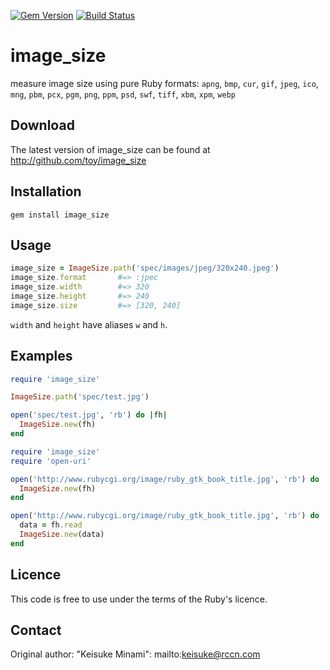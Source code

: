 [![Gem Version](https://img.shields.io/gem/v/image_size.svg?style=flat)](https://rubygems.org/gems/image_size)
[![Build Status](https://img.shields.io/travis/toy/image_size/master.svg?style=flat)](https://travis-ci.org/toy/image_size)

# image_size

measure image size using pure Ruby
formats: `apng`, `bmp`, `cur`, `gif`, `jpeg`, `ico`, `mng`, `pbm`, `pcx`, `pgm`, `png`, `ppm`, `psd`, `swf`, `tiff`, `xbm`, `xpm`, `webp`

## Download

The latest version of image\_size can be found at http://github.com/toy/image_size

## Installation

```shell
gem install image_size
```

## Usage

```ruby
image_size = ImageSize.path('spec/images/jpeg/320x240.jpeg')
image_size.format       #=> :jpec
image_size.width        #=> 320
image_size.height       #=> 240
image_size.size         #=> [320, 240]
```

`width` and `height` have aliases `w` and `h`.

## Examples

```ruby
require 'image_size'

ImageSize.path('spec/test.jpg')

open('spec/test.jpg', 'rb') do |fh|
  ImageSize.new(fh)
end
```

```ruby
require 'image_size'
require 'open-uri'

open('http://www.rubycgi.org/image/ruby_gtk_book_title.jpg', 'rb') do |fh|
  ImageSize.new(fh)
end

open('http://www.rubycgi.org/image/ruby_gtk_book_title.jpg', 'rb') do |fh|
  data = fh.read
  ImageSize.new(data)
end
```

## Licence

This code is free to use under the terms of the Ruby's licence.

## Contact

Original author: "Keisuke Minami": mailto:keisuke@rccn.com
